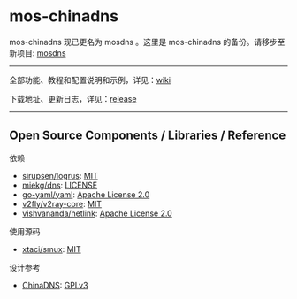 # mos-chinadns

mos-chinadns 现已更名为 mosdns 。这里是 mos-chinadns 的备份。请移步至新项目: [mosdns](https://github.com/IrineSistiana/mosdns)

---

全部功能、教程和配置说明和示例，详见：[wiki](https://github.com/IrineSistiana/mos-chinadns/wiki)

下载地址、更新日志，详见：[release](https://github.com/IrineSistiana/mos-chinadns/releases)

---

## Open Source Components / Libraries / Reference

依赖

* [sirupsen/logrus](https://github.com/sirupsen/logrus): [MIT](https://github.com/sirupsen/logrus/blob/master/LICENSE)
* [miekg/dns](https://github.com/miekg/dns): [LICENSE](https://github.com/miekg/dns/blob/master/LICENSE)
* [go-yaml/yaml](https://github.com/go-yaml/yaml): [Apache License 2.0](https://github.com/go-yaml/yaml/blob/v2/LICENSE)
* [v2fly/v2ray-core](https://github.com/v2fly/v2ray-core): [MIT](https://github.com/v2fly/v2ray-core/blob/master/LICENSE)
* [vishvananda/netlink](https://github.com/vishvananda/netlink): [Apache License 2.0](https://github.com/vishvananda/netlink/blob/master/LICENSE)

使用源码

* [xtaci/smux](https://github.com/xtaci/smux): [MIT](https://github.com/xtaci/smux/blob/master/LICENSE)

设计参考

* [ChinaDNS](https://github.com/shadowsocks/ChinaDNS): [GPLv3](https://github.com/shadowsocks/ChinaDNS/blob/master/COPYING)
